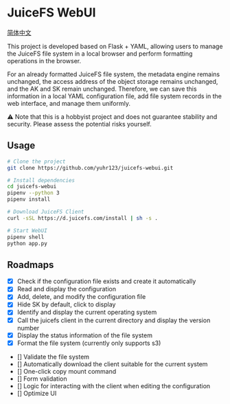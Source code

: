 # JuiceFS WebUI

[简体中文](README_ZH.md)

This project is developed based on Flask + YAML, allowing users to manage the JuiceFS file system in a local browser and perform formatting operations in the browser.

For an already formatted JuiceFS file system, the metadata engine remains unchanged, the access address of the object storage remains unchanged, and the AK and SK remain unchanged. Therefore, we can save this information in a local YAML configuration file, add file system records in the web interface, and manage them uniformly.

⚠️ Note that this is a hobbyist project and does not guarantee stability and security. Please assess the potential risks yourself.

## Usage

```sh
# Clone the project
git clone https://github.com/yuhr123/juicefs-webui.git

# Install dependencies
cd juicefs-webui
pipenv --python 3
pipenv install

# Download JuiceFS Client
curl -sSL https://d.juicefs.com/install | sh -s .

# Start WebUI
pipenv shell
python app.py
```

## Roadmaps

- [x] Check if the configuration file exists and create it automatically
- [x] Read and display the configuration
- [x] Add, delete, and modify the configuration file
- [x] Hide SK by default, click to display
- [x] Identify and display the current operating system
- [x] Call the juicefs client in the current directory and display the version number
- [x] Display the status information of the file system
- [x] Format the file system (currently only supports s3)
- [] Validate the file system
- [] Automatically download the client suitable for the current system
- [] One-click copy mount command
- [] Form validation
- [] Logic for interacting with the client when editing the configuration
- [] Optimize UI

